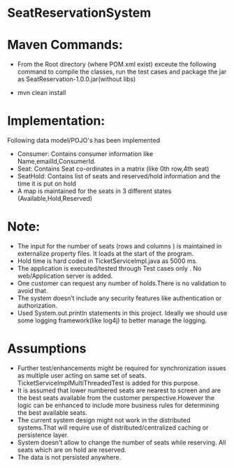 # SeatReservationSystem


# Maven Commands:

* From the Root directory (where POM.xml exist) exceute the following command to compile the classes, run the test cases and package the jar as SeatReservation-1.0.0.jar(without libs) 

* mvn clean install 


# Implementation:
Following data model/POJO's has been implemented
* Consumer: Contains consumer information like Name,emailId,ConsumerId.
* Seat: Contains Seat co-ordinates in a matrix (like 0th row,4th seat) 
* SeatHold: Contains list of seats and reserved/hold information and the time it is put on hold
* A map is maintained for the seats in 3 different states (Available,Hold,Reserved)
 

# Note:
* The input for the number of seats (rows and columns ) is maintained in externalize property files. It loads at the start of the program.
* Hold time is hard coded in TicketServiceImpl.java as 5000 ms.
* The application is executed/tested through Test cases only . No web/Application server is added.
* One customer can request any number of holds.There is no validation to avoid that.
* The system doesn’t include any security features like authentication or authorization.
* Used System.out.println statements in this project. Ideally we should use some logging framework(like log4j) to better manage the logging.
 

# Assumptions
* Further test/enhancements might be required for synchronization issues as multiple user acting on same set of seats. TicketServiceImplMultiThreadedTest is added for this purpose.  
* It is assumed that lower numbered seats are nearest to screen and are the best seats available from the customer perspective.However the logic can be enhanced to include more business rules for determining the best available seats.   
* The current system design might not work in the distributed systems.That will require use of distributed/centralized caching or persistence layer.
* System doesn't allow to change the number of seats while reserving. All seats which are on hold are reserved.
* The data is not persisted anywhere.

 

 
